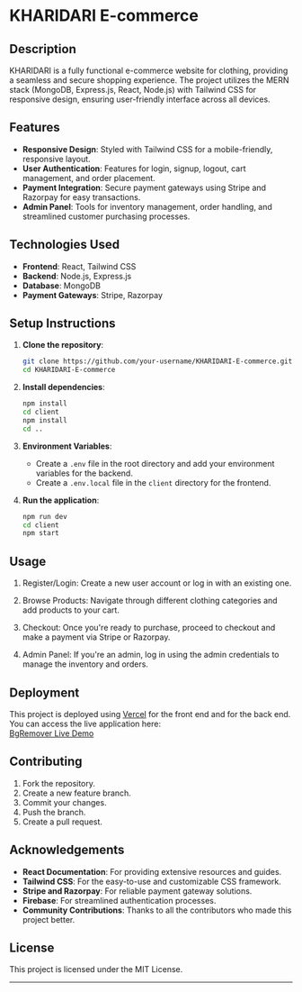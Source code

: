 # KHARIDARI E-commerce

## Description
KHARIDARI is a fully functional e-commerce website for clothing, providing a seamless and secure shopping experience. The project utilizes the MERN stack (MongoDB, Express.js, React, Node.js) with Tailwind CSS for responsive design, ensuring  user-friendly interface across all devices.

## Features
- **Responsive Design**: Styled with Tailwind CSS for a mobile-friendly, responsive layout.
- **User Authentication**: Features for login, signup, logout, cart management, and order placement.
- **Payment Integration**: Secure payment gateways using Stripe and Razorpay for easy transactions.
- **Admin Panel**: Tools for inventory management, order handling, and streamlined customer purchasing processes.

## Technologies Used
- **Frontend**: React, Tailwind CSS
- **Backend**: Node.js, Express.js
- **Database**: MongoDB
- **Payment Gateways**: Stripe, Razorpay

## Setup Instructions
1. **Clone the repository**:
   ```bash
   git clone https://github.com/your-username/KHARIDARI-E-commerce.git
   cd KHARIDARI-E-commerce
   ```

2. **Install dependencies**:
   ```bash
   npm install
   cd client
   npm install
   cd ..
   ```

3. **Environment Variables**:
   - Create a `.env` file in the root directory and add your environment variables for the backend.
   - Create a `.env.local` file in the `client` directory for the frontend.

4. **Run the application**:
   ```bash
   npm run dev
   cd client
   npm start
   ```

## Usage
1. Register/Login: Create a new user account or log in with an existing one.

2. Browse Products: Navigate through different clothing categories and add products to your cart.

3. Checkout: Once you're ready to purchase, proceed to checkout and make a payment via Stripe or Razorpay.

4. Admin Panel: If you're an admin, log in using the admin credentials to manage the inventory and orders.

## Deployment

This project is deployed using [Vercel](https://vercel.com/) for the front end and for the back end. You can access the live application here:  
[BgRemover Live Demo](https://kharidari-frontend.vercel.app/)

## Contributing
1. Fork the repository.
2. Create a new feature branch.
3. Commit your changes.
4. Push the branch.
5. Create a pull request.

## Acknowledgements
- **React Documentation**: For providing extensive resources and guides.
- **Tailwind CSS**: For the easy-to-use and customizable CSS framework.
- **Stripe and Razorpay**: For reliable payment gateway solutions.
- **Firebase**: For streamlined authentication processes.
- **Community Contributions**: Thanks to all the contributors who made this project better.

## License
This project is licensed under the MIT License.

---


